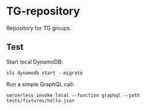 # TG-repository

Repository for TG groups.

## Test

Start local DynamoDB:

`sls dynamodb start --migrate`

Run a simple GraphQL call:

`serverless invoke local --function graphql --path tests/fixtures/hello.json`
